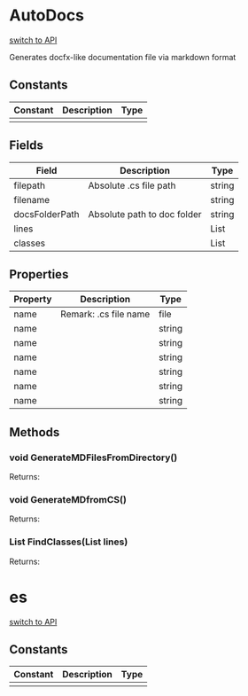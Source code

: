 # AutoDocs
[switch to API](../../../Documentation/ScriptingAPI/en/.md)

Generates docfx-like documentation file via markdown format

## Constants
| Constant | Description | Type |
|--|--|--|
||||
## Fields
| Field | Description | Type |
|--|--|--|
|filepath|Absolute .cs file path|string|
|filename||string|
|docsFolderPath|Absolute path to doc folder|string|
|lines||List<string>|
|classes||List<SerializedClass>|
## Properties
| Property | Description | Type |
|--|--|--|
|name|Remark: .cs file name|file|
|name||string|
|name||string|
|name||string|
|name||string|
|name||string|
|name||string|
## Methods
### void GenerateMDFilesFromDirectory()

Returns: 

### void GenerateMDfromCS()

Returns: 

### List<SerializedClass> FindClasses(List<string> lines)

Returns: 

# es
[switch to API](../../../Documentation/ScriptingAPI/en/.md)



## Constants
| Constant | Description | Type |
|--|--|--|
||||
